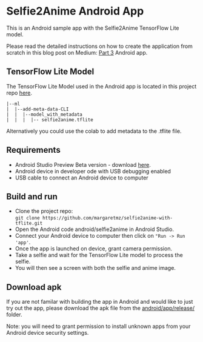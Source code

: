 # Selfie2Anime Android App

This is an Android sample app with the Selfie2Anime TensorFlow Lite model.   

Please read the detailed instructions on how to create the application from scratch in this blog post on Medium: [Part 3](https://medium.com/@margaretmz/selfie2anime-with-tflite-part-3-android-app-e47f8a2c92b2) Android app.

## TensorFlow Lite Model
The TensorFlow Lite Model used in the Android app is located in this project repo [here](https://github.com/margaretmz/selfie2anime-with-tflite/blob/master/ml/add-meta-data-CLI/model_with_metadata/selfie2anime.tflite).
```
|--ml  
|  |--add-meta-data-CLI  
|  |  |--model_with_metadata  
|  |  |  |-- selfie2anime.tflite  
```          
Alternatively you could use the colab to add metadata to the .tflite file.

## Requirements
* Android Studio Preview Beta version - download [here](https://developer.android.com/studio/preview).
* Android device in developer ode with USB debugging enabled
* USB cable to connect an Android device to computer

## Build and run
* Clone the project repo:  
`git clone https://github.com/margaretmz/selfie2anime-with-tflite.git`  
* Open the Android code android/selfie2anime in Android Studio.
* Connect your Android device to computer then click on `"Run -> Run 'app'`.
* Once the app is launched on device, grant camera permission.
* Take a selfie and wait for the TensorFlow Lite model to process the selfie. 
* You will then see a screen with both the selfie and anime image.

## Download apk
If you are not familar with building the app in Android and would like to just try out the app, please download the apk file from the [android/app/release/](/app/release/) folder.   

Note: you will need to grant permission to install unknown apps from your Android device security settings. 
